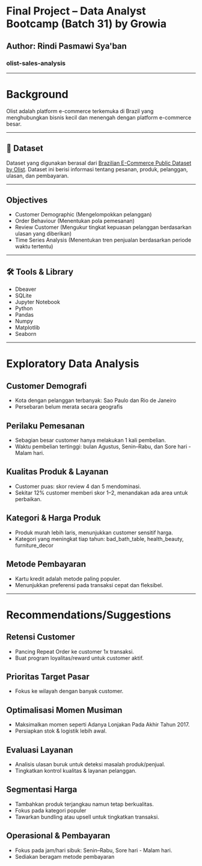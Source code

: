 # Final Project – Data Analyst Bootcamp (Batch 31) by Growia
## Author: Rindi Pasmawi Sya'ban
### olist-sales-analysis 

---

# Background
Olist adalah platform e-commerce terkemuka di Brazil yang menghubungkan bisnis kecil dan menengah dengan platform e-commerce besar.

---

## 🧾 Dataset
Dataset yang digunakan berasal dari [Brazilian E-Commerce Public Dataset by Olist](https://www.kaggle.com/datasets/olistbr/brazilian-ecommerce). Dataset ini berisi informasi tentang pesanan, produk, pelanggan, ulasan, dan pembayaran.

---

## Objectives
- Customer Demographic (Mengelompokkan pelanggan)
- Order Behaviour (Menentukan pola pemesanan)
- Review Customer (Mengukur tingkat kepuasan pelanggan berdasarkan ulasan yang diberikan)
- Time Series Analysis (Menentukan tren penjualan berdasarkan periode waktu tertentu)

---

## 🛠️ Tools & Library
- Dbeaver
- SQLite
- Jupyter Notebook
- Python
- Pandas
- Numpy
- Matplotlib
- Seaborn

---

# Exploratory Data Analysis
## Customer Demografi
- Kota dengan pelanggan terbanyak: Sao Paulo dan Rio de Janeiro 
- Persebaran belum merata secara geografis
## Perilaku Pemesanan
- Sebagian besar customer hanya melakukan 1 kali pembelian.
- Waktu pembelian tertinggi: bulan Agustus, Senin–Rabu, dan Sore hari - Malam hari.
## Kualitas Produk & Layanan
- Customer puas: skor review 4 dan 5 mendominasi.
- Sekitar 12% customer memberi skor 1–2, menandakan ada area untuk perbaikan.
## Kategori & Harga Produk
- Produk murah lebih laris, menunjukkan customer sensitif harga.
- Kategori yang meningkat tiap tahun: bad_bath_table, health_beauty, furniture_decor
## Metode Pembayaran
- Kartu kredit adalah metode paling populer.
- Menunjukkan preferensi pada transaksi cepat dan fleksibel.

---

# Recommendations/Suggestions
## Retensi Customer
- Pancing Repeat Order ke customer 1x transaksi.
- Buat program loyalitas/reward untuk customer aktif.
## Prioritas Target Pasar
- Fokus ke wilayah dengan banyak customer.
## Optimalisasi Momen Musiman
- Maksimalkan momen seperti Adanya Lonjakan Pada Akhir Tahun 2017.
- Persiapkan stok & logistik lebih awal.
## Evaluasi Layanan
- Analisis ulasan buruk untuk deteksi masalah produk/penjual.
- Tingkatkan kontrol kualitas & layanan pelanggan.
## Segmentasi Harga
- Tambahkan produk terjangkau namun tetap berkualitas.
- Fokus pada kategori populer
- Tawarkan bundling atau upsell untuk tingkatkan transaksi.
## Operasional & Pembayaran
- Fokus pada jam/hari sibuk: Senin–Rabu, Sore hari - Malam hari.
- Sediakan beragam metode pembayaran 




